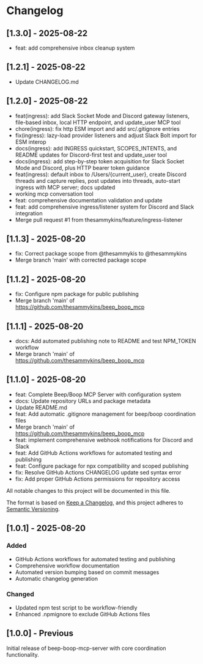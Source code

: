 # Changelog

## [1.3.0] - 2025-08-22

- feat: add comprehensive inbox cleanup system

## [1.2.1] - 2025-08-22

- Update CHANGELOG.md

## [1.2.0] - 2025-08-22

- feat(ingress): add Slack Socket Mode and Discord gateway listeners, file-based inbox, local HTTP endpoint, and update_user MCP tool
- chore(ingress): fix http ESM import and add src/.gitignore entries
- fix(ingress): lazy-load provider listeners and adjust Slack Bolt import for ESM interop
- docs(ingress): add INGRESS quickstart, SCOPES_INTENTS, and README updates for Discord-first test and update_user tool
- docs(ingress): add step-by-step token acquisition for Slack Socket Mode and Discord, plus HTTP bearer token guidance
- feat(ingress): default inbox to /Users/{current_user}, create Discord threads and capture replies, post updates into threads, auto-start ingress with MCP server; docs updated
- working mcp conversation tool
- feat: comprehensive documentation validation and update
- feat: add comprehensive ingress/listener system for Discord and Slack integration
- Merge pull request #1 from thesammykins/feature/ingress-listener

## [1.1.3] - 2025-08-20

- fix: Correct package scope from @thesammykis to @thesammykins
- Merge branch 'main' with corrected package scope

## [1.1.2] - 2025-08-20

- fix: Configure npm package for public publishing
- Merge branch 'main' of https://github.com/thesammykins/beep_boop_mcp

## [1.1.1] - 2025-08-20

- docs: Add automated publishing note to README and test NPM_TOKEN workflow
- Merge branch 'main' of https://github.com/thesammykins/beep_boop_mcp

## [1.1.0] - 2025-08-20

- feat: Complete Beep/Boop MCP Server with configuration system
- docs: Update repository URLs and package metadata
- Update README.md
- feat: Add automatic .gitignore management for beep/boop coordination files
- Merge branch 'main' of https://github.com/thesammykins/beep_boop_mcp
- feat: implement comprehensive webhook notifications for Discord and Slack
- feat: Add GitHub Actions workflows for automated testing and publishing
- feat: Configure package for npx compatibility and scoped publishing
- fix: Resolve GitHub Actions CHANGELOG update sed syntax error
- fix: Add proper GitHub Actions permissions for repository access

All notable changes to this project will be documented in this file.

The format is based on [Keep a Changelog](https://keepachangelog.com/en/1.0.0/),
and this project adheres to [Semantic Versioning](https://semver.org/spec/v2.0.0.html).

## [1.0.1] - 2025-08-20

### Added
- GitHub Actions workflows for automated testing and publishing
- Comprehensive workflow documentation
- Automated version bumping based on commit messages
- Automatic changelog generation

### Changed  
- Updated npm test script to be workflow-friendly
- Enhanced .npmignore to exclude GitHub Actions files

## [1.0.0] - Previous

Initial release of beep-boop-mcp-server with core coordination functionality.
